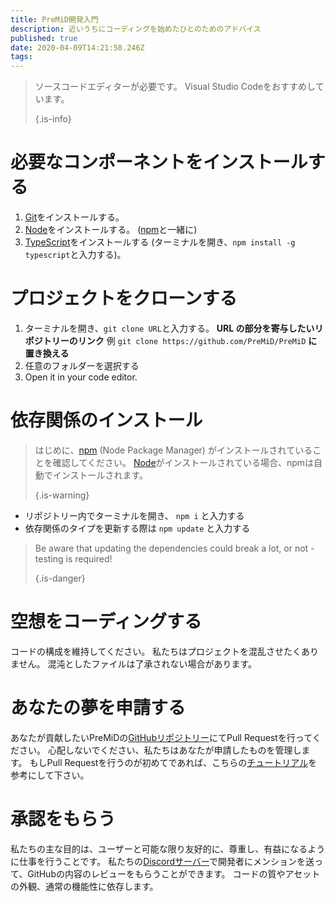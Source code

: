 ```yaml
---
title: PreMiD開発入門
description: 近いうちにコーディングを始めたひとのためのアドバイス
published: true
date: 2020-04-09T14:21:58.246Z
tags:
---
```


> ソースコードエディターが必要です。 Visual Studio Codeをおすすめしています。 
> 
> {.is-info}

# 必要なコンポーネントをインストールする
1. [Git](https://git-scm.com/)をインストールする。
2. [Node](https://nodejs.org/en/)をインストールする。 ([npm](https://www.npmjs.com/)と一緒に)
3. [TypeScript](https://www.typescriptlang.org/index.html#download-links)をインストールする (ターミナルを開き、`npm install -g typescript`と入力する)。

# プロジェクトをクローンする
1. ターミナルを開き、`git clone URL`と入力する。 **URL の部分を寄与したいリポジトリーのリンク** 例 `git clone https://github.com/PreMiD/PreMiD` **に置き換える**
2. 任意のフォルダーを選択する
3. Open it in your code editor.

# 依存関係のインストール
> はじめに、[npm](https://www.npmjs.com/) (Node Package Manager) がインストールされていることを確認してください。  [Node](https://nodejs.org/en/)がインストールされている場合、npmは自動でインストールされます。 
> 
> {.is-warning}

- リポジトリー内でターミナルを開き、 `npm i` と入力する
- 依存関係のタイプを更新する際は `npm update` と入力する

> Be aware that updating the dependencies could break a lot, or not - testing is required! 
> 
> {.is-danger}

# 空想をコーディングする
コードの構成を維持してください。 私たちはプロジェクトを混乱させたくありません。 混沌としたファイルは了承されない場合があります。

# あなたの夢を申請する
あなたが貢献したいPreMiDの[GitHubリポジトリー](https://github.com/PreMiD/)にてPull Requestを行ってください。 心配しないでください、私たちはあなたが申請したものを管理します。 もしPull Requestを行うのが初めてであれば、こちらの[チュートリアル](https://help.github.com/en/articles/creating-a-pull-request)を参考にして下さい。

# 承認をもらう
私たちの主な目的は、ユーザーと可能な限り友好的に、尊重し、有益になるように仕事を行うことです。 私たちの[Discordサーバー](https://discord.gg/WvfVZ8T)で開発者にメンションを送って、GitHubの内容のレビューをもらうことができます。 コードの質やアセットの外観、通常の機能性に依存します。